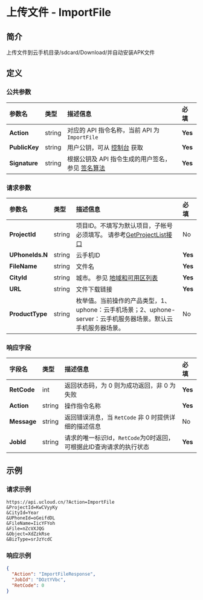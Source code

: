 # 上传文件 - ImportFile

## 简介

上传文件到云手机目录/sdcard/Download/并自动安装APK文件









## 定义

### 公共参数

| 参数名 | 类型 | 描述信息 | 必填 |
|:---|:---|:---|:---|
| **Action**     | string  | 对应的 API 指令名称，当前 API 为 `ImportFile`                        | **Yes** |
| **PublicKey**  | string  | 用户公钥，可从 [控制台](https://console.ucloud.cn/uapi/apikey) 获取                                             | **Yes** |
| **Signature**  | string  | 根据公钥及 API 指令生成的用户签名，参见 [签名算法](api/summary/signature.md)  | **Yes** |

### 请求参数

| 参数名 | 类型 | 描述信息 | 必填 |
|:---|:---|:---|:---|
| **ProjectId** | string | 项目ID。不填写为默认项目，子帐号必须填写。 请参考[GetProjectList接口](https://docs.ucloud.cn/api/summary/get_project_list) |No|
| **UPhoneIds.N** | string | 云手机ID |**Yes**|
| **FileName** | string | 文件名 |**Yes**|
| **CityId** | string | 城市。 参见 [地域和可用区列表](https://docs.ucloud.cn/api/summary/regionlist) |**Yes**|
| **URL** | string | 文件下载链接 |**Yes**|
| **ProductType** | string | 枚举值。当前操作的产品类型，1、uphone：云手机场景；2、uphone-server：云手机服务器场景。默认云手机服务器场景。 |No|

### 响应字段

| 字段名 | 类型 | 描述信息 | 必填 |
|:---|:---|:---|:---|
| **RetCode** | int | 返回状态码，为 0 则为成功返回，非 0 为失败 |**Yes**|
| **Action** | string | 操作指令名称 |**Yes**|
| **Message** | string | 返回错误消息，当 `RetCode` 非 0 时提供详细的描述信息 |No|
| **JobId** | string | 请求的唯一标识Id，`RetCode`为0时返回，可根据此ID查询请求的执行状态 |**Yes**|




## 示例

### 请求示例
    
```
https://api.ucloud.cn/?Action=ImportFile
&ProjectId=KwCVyyKy
&CityId=Year
&UPhoneId=oGeifdDL
&FileName=IicYFYoh
&File=nZcVXJQG
&Object=XdZzkRse
&BizType=srJzYcdC
```

### 响应示例
    
```json
{
  "Action": "ImportFileResponse",
  "JobId": "DOztYVbc",
  "RetCode": 0
}
```






